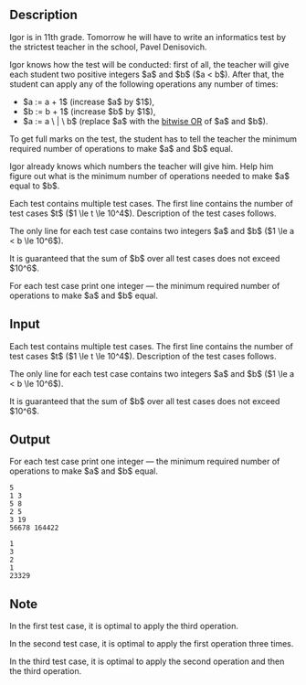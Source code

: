 ## Description

<div><p>Igor is in 11th grade. Tomorrow he will have to write an informatics test by the strictest teacher in the school, Pavel Denisovich. </p><p>Igor knows how the test will be conducted: first of all, the teacher will give each student two positive integers $a$ and $b$ ($a &lt; b$). After that, the student can apply any of the following operations any number of times: </p><ul> <li> $a := a + 1$ (increase $a$ by $1$), </li><li> $b := b + 1$ (increase $b$ by $1$), </li><li> $a := a \ | \ b$ (replace $a$ with the <a href="https://en.wikipedia.org/wiki/Bitwise_operation#OR">bitwise OR</a> of $a$ and $b$). </li></ul><p>To get full marks on the test, the student has to tell the teacher the minimum required number of operations to make $a$ and $b$ equal.</p><p>Igor already knows which numbers the teacher will give him. Help him figure out what is the minimum number of operations needed to make $a$ equal to $b$.</p></div><div class="input-specification"><p>Each test contains multiple test cases. The first line contains the number of test cases $t$ ($1 \le t \le 10^4$). Description of the test cases follows.</p><p>The only line for each test case contains two integers $a$ and $b$ ($1 \le a &lt; b \le 10^6$).</p><p><span class="tex-font-style-bf">It is guaranteed that the sum of $b$ over all test cases does not exceed $10^6$.</span></p></div><div class="output-specification"><p>For each test case print one integer — the minimum required number of operations to make $a$ and $b$ equal.</p></div>

## Input

<p>Each test contains multiple test cases. The first line contains the number of test cases $t$ ($1 \le t \le 10^4$). Description of the test cases follows.</p><p>The only line for each test case contains two integers $a$ and $b$ ($1 \le a &lt; b \le 10^6$).</p><p><span class="tex-font-style-bf">It is guaranteed that the sum of $b$ over all test cases does not exceed $10^6$.</span></p>

## Output

<p>For each test case print one integer — the minimum required number of operations to make $a$ and $b$ equal.</p>





```input1
5
1 3
5 8
2 5
3 19
56678 164422
```




```output1
1
3
2
1
23329
```



## Note

<p>In the first test case, it is optimal to apply the third operation.</p><p>In the second test case, it is optimal to apply the first operation three times.</p><p>In the third test case, it is optimal to apply the second operation and then the third operation.</p>
